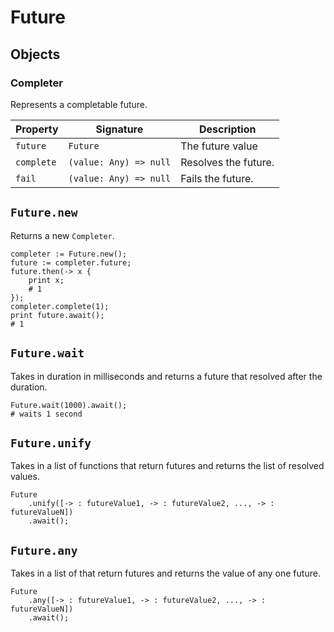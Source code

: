 # Future

## Objects

### Completer

Represents a completable future.

| Property   | Signature              | Description          |
| ---------- | ---------------------- | -------------------- |
| `future`   | `Future`               | The future value     |
| `complete` | `(value: Any) => null` | Resolves the future. |
| `fail`     | `(value: Any) => null` | Fails the future.    |

## `Future.new`

Returns a new `Completer`.

```
completer := Future.new();
future := completer.future;
future.then(-> x {
    print x;
    # 1
});
completer.complete(1);
print future.await();
# 1
```

## `Future.wait`

Takes in duration in milliseconds and returns a future that resolved after the duration.

```
Future.wait(1000).await();
# waits 1 second
```

## `Future.unify`

Takes in a list of functions that return futures and returns the list of resolved values.

```
Future
    .unify([-> : futureValue1, -> : futureValue2, ..., -> : futureValueN])
    .await();
```

## `Future.any`

Takes in a list of that return futures and returns the value of any one future.

```
Future
    .any([-> : futureValue1, -> : futureValue2, ..., -> : futureValueN])
    .await();
```
